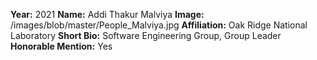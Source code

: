**Year:** 2021
**Name:** Addi Thakur Malviya
**Image:** /images/blob/master/People_Malviya.jpg
**Affiliation:** Oak Ridge National Laboratory
**Short Bio:** Software Engineering Group, Group Leader
**Honorable Mention:** Yes

